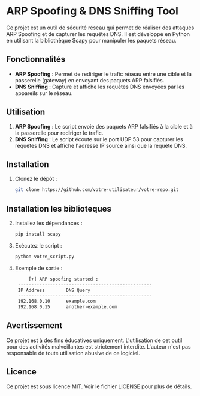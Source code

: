 # ARP Spoofing & DNS Sniffing Tool

Ce projet est un outil de sécurité réseau qui permet de réaliser des attaques ARP Spoofing et de capturer les requêtes DNS. Il est développé en Python en utilisant la bibliothèque Scapy pour manipuler les paquets réseau.

##  Fonctionnalités

- **ARP Spoofing** : Permet de rediriger le trafic réseau entre une cible et la passerelle (gateway) en envoyant des paquets ARP falsifiés.
- **DNS Sniffing** : Capture et affiche les requêtes DNS envoyées par les appareils sur le réseau.

## Utilisation

1. **ARP Spoofing** : Le script envoie des paquets ARP falsifiés à la cible et à la passerelle pour rediriger le trafic.
2. **DNS Sniffing** : Le script écoute sur le port UDP 53 pour capturer les requêtes DNS et affiche l'adresse IP source ainsi que la requête DNS.

## Installation

1. Clonez le dépôt :
   ```bash
   git clone https://github.com/votre-utilisateur/votre-repo.git

## Installation les biblioteques

2. Installez les dépendances :

   ```bash
   pip install scapy

3. Exécutez le script :
   ```bash
   python votre_script.py

4. Exemple de sortie :
   ```bash
        [+] ARP spoofing started :
    --------------------------------------------------
    IP Address        DNS Query
    --------------------------------------------------
    192.168.0.10      example.com
    192.168.0.15      another-example.com

## Avertissement
Ce projet est à des fins éducatives uniquement. L'utilisation de cet outil pour des activités malveillantes est strictement interdite. L'auteur n'est pas responsable de toute utilisation abusive de ce logiciel.
## Licence
Ce projet est sous licence MIT. Voir le fichier LICENSE pour plus de détails.
